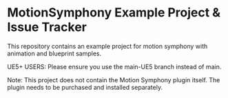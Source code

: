 # MotionSymphony Example Project & Issue Tracker
This repository contains an example project for motion symphony with animation and blueprint samples.

UE5+ USERS: Please ensure you use the main-UE5 branch instead of main. 

Note: This project does not contain the Motion Symphony plugin itself. The plugin needs to be purchased and installed separately.

